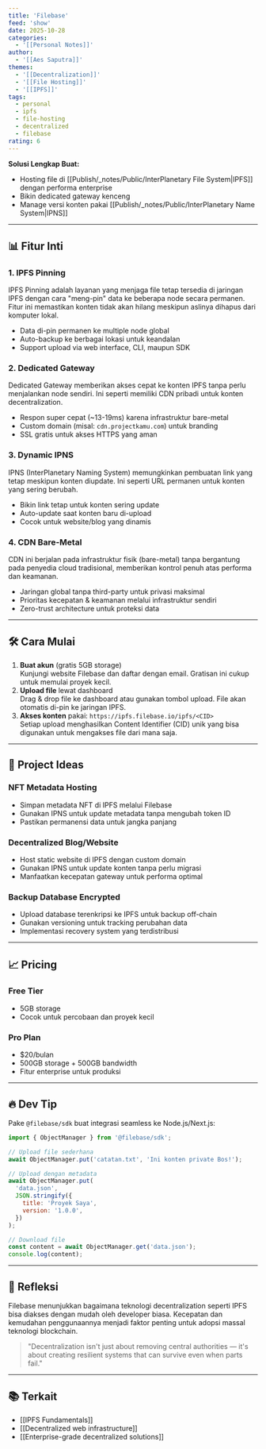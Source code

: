 ```yaml
---
title: 'Filebase'
feed: 'show'
date: 2025-10-28
categories:
  - '[[Personal Notes]]'
author:
  - '[[Aes Saputra]]'
themes:
  - '[[Decentralization]]'
  - '[[File Hosting]]'
  - '[[IPFS]]'
tags:
  - personal
  - ipfs
  - file-hosting
  - decentralized
  - filebase
rating: 6
---
```

**Solusi Lengkap Buat:**

- Hosting file di [[Publish/_notes/Public/InterPlanetary File System|IPFS]] dengan performa enterprise
- Bikin dedicated gateway kenceng
- Manage versi konten pakai [[Publish/_notes/Public/InterPlanetary Name System|IPNS]]

---

## 📊 Fitur Inti

### 1. IPFS Pinning

IPFS Pinning adalah layanan yang menjaga file tetap tersedia di jaringan IPFS dengan cara "meng-pin" data ke beberapa node secara permanen. Fitur ini memastikan konten tidak akan hilang meskipun aslinya dihapus dari komputer lokal.

- Data di-pin permanen ke multiple node global
- Auto-backup ke berbagai lokasi untuk keandalan
- Support upload via web interface, CLI, maupun SDK

### 2. Dedicated Gateway

Dedicated Gateway memberikan akses cepat ke konten IPFS tanpa perlu menjalankan node sendiri. Ini seperti memiliki CDN pribadi untuk konten decentralization.

- Respon super cepat (~13-19ms) karena infrastruktur bare-metal
- Custom domain (misal: `cdn.projectkamu.com`) untuk branding
- SSL gratis untuk akses HTTPS yang aman

### 3. Dynamic IPNS

IPNS (InterPlanetary Naming System) memungkinkan pembuatan link yang tetap meskipun konten diupdate. Ini seperti URL permanen untuk konten yang sering berubah.

- Bikin link tetap untuk konten sering update
- Auto-update saat konten baru di-upload
- Cocok untuk website/blog yang dinamis

### 4. CDN Bare-Metal

CDN ini berjalan pada infrastruktur fisik (bare-metal) tanpa bergantung pada penyedia cloud tradisional, memberikan kontrol penuh atas performa dan keamanan.

- Jaringan global tanpa third-party untuk privasi maksimal
- Prioritas kecepatan & keamanan melalui infrastruktur sendiri
- Zero-trust architecture untuk proteksi data

---

## 🛠️ Cara Mulai

1. **Buat akun** (gratis 5GB storage)  
   Kunjungi website Filebase dan daftar dengan email. Gratisan ini cukup untuk memulai proyek kecil.
2. **Upload file** lewat dashboard  
   Drag & drop file ke dashboard atau gunakan tombol upload. File akan otomatis di-pin ke jaringan IPFS.
3. **Akses konten** pakai: `https://ipfs.filebase.io/ipfs/<CID>`  
   Setiap upload menghasilkan Content Identifier (CID) unik yang bisa digunakan untuk mengakses file dari mana saja.

---

## 🚀 Project Ideas

### NFT Metadata Hosting

- Simpan metadata NFT di IPFS melalui Filebase
- Gunakan IPNS untuk update metadata tanpa mengubah token ID
- Pastikan permanensi data untuk jangka panjang

### Decentralized Blog/Website

- Host static website di IPFS dengan custom domain
- Gunakan IPNS untuk update konten tanpa perlu migrasi
- Manfaatkan kecepatan gateway untuk performa optimal

### Backup Database Encrypted

- Upload database terenkripsi ke IPFS untuk backup off-chain
- Gunakan versioning untuk tracking perubahan data
- Implementasi recovery system yang terdistribusi

---

## 📈 Pricing

### Free Tier

- 5GB storage
- Cocok untuk percobaan dan proyek kecil

### Pro Plan

- $20/bulan
- 500GB storage + 500GB bandwidth
- Fitur enterprise untuk produksi

---

## 🔥 Dev Tip

Pake `@filebase/sdk` buat integrasi seamless ke Node.js/Next.js:

```javascript
import { ObjectManager } from '@filebase/sdk';

// Upload file sederhana
await ObjectManager.put('catatan.txt', 'Ini konten private Bos!');

// Upload dengan metadata
await ObjectManager.put(
  'data.json',
  JSON.stringify({
    title: 'Proyek Saya',
    version: '1.0.0',
  })
);

// Download file
const content = await ObjectManager.get('data.json');
console.log(content);
```

---

## 🤔 Refleksi

Filebase menunjukkan bagaimana teknologi decentralization seperti IPFS bisa diakses dengan mudah oleh developer biasa. Kecepatan dan kemudahan penggunaannya menjadi faktor penting untuk adopsi massal teknologi blockchain.

> "Decentralization isn't just about removing central authorities — it's about creating resilient systems that can survive even when parts fail."

---

## 📚 Terkait

- [[IPFS Fundamentals]]
- [[Decentralized web infrastructure]]
- [[Enterprise-grade decentralized solutions]]
